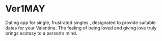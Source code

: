 # Ver1MAY
Dating app for single, frustrated singles , designated to provide suitable dates for your Valentine.
The feeling of being loved and giving love truly brings ecstasy to a person’s mind. 
